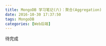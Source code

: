 ```yaml
---
title: MongoDB 学习笔记(六)：聚合(Aggregation)
date: 2016-10-30 17:37:50
tags: MongoDB
categories: [Web后端]
---
```


待完成

